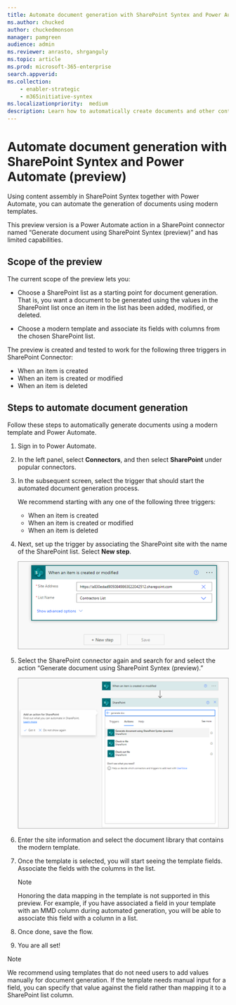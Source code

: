 ```yaml
---
title: Automate document generation with SharePoint Syntex and Power Automate (preview)
ms.author: chucked
author: chuckedmonson
manager: pamgreen
audience: admin
ms.reviewer: anrasto, shrganguly
ms.topic: article
ms.prod: microsoft-365-enterprise
search.appverid:
ms.collection:
    - enabler-strategic
    - m365initiative-syntex
ms.localizationpriority:  medium
description: Learn how to automatically create documents and other content using SharePoint Syntex and Power Automate.
---
```


# Automate document generation with SharePoint Syntex and Power Automate (preview)

Using content assembly in SharePoint Syntex together with Power Automate, you can automate the generation of documents using modern templates. 

This preview version is a Power Automate action in a SharePoint connector named “Generate document using SharePoint Syntex (preview)” and has limited capabilities. 

## Scope of the preview 

The current scope of the preview lets you:  

- Choose a SharePoint list as a starting point for document generation. That is, you want a document to be generated using the values in the SharePoint list once an item in the list has been added, modified, or deleted. 

- Choose a modern template and associate its fields with columns from the chosen SharePoint list. 

The preview is created and tested to work for the following three triggers in SharePoint Connector:

- When an item is created
- When an item is created or modified
- When an item is deleted

## Steps to automate document generation 

Follow these steps to automatically generate documents using a modern template and Power Automate. 

1. Sign in to Power Automate.

2. In the left panel, select **Connectors**, and then select **SharePoint** under popular connectors.

3. In the subsequent screen, select the trigger that should start the automated document generation process. 

    We recommend starting with any one of the following three triggers:

    - When an item is created
    - When an item is created or modified
    - When an item is deleted

4. Next, set up the trigger by associating the SharePoint site with the name of the SharePoint list. Select **New step**. 

   ![Screenshot of the When a document is created or modified trigger showing a sample site address and site name.](../media/content-understanding/document-generation-trigger.png)

5. Select the SharePoint connector again and search for and select the action “Generate document using SharePoint Syntex (preview).” 

   ![Screenshot of the SharePoint connector Actions tab showing Generate document using SharePoint Syntex (preview) action.](../media/content-understanding/document-generation-action.png) 

6. Enter the site information and select the document library that contains the modern template. 

7. Once the template is selected, you will start seeing the template fields. Associate the fields with the columns in the list. 

    > [!NOTE]
    >Honoring the data mapping in the template is not supported in this preview. For example, if you have associated a field in your template with an MMD column during automated generation, you will be able to associate this field with a column in a list. 

8. Once done, save the flow. 

9. You are all set! 

> [!NOTE]
> We recommend using templates that do not need users to add values manually for document generation. If the template needs manual input for a field, you can specify that value against the field rather than mapping it to a SharePoint list column.  

 
